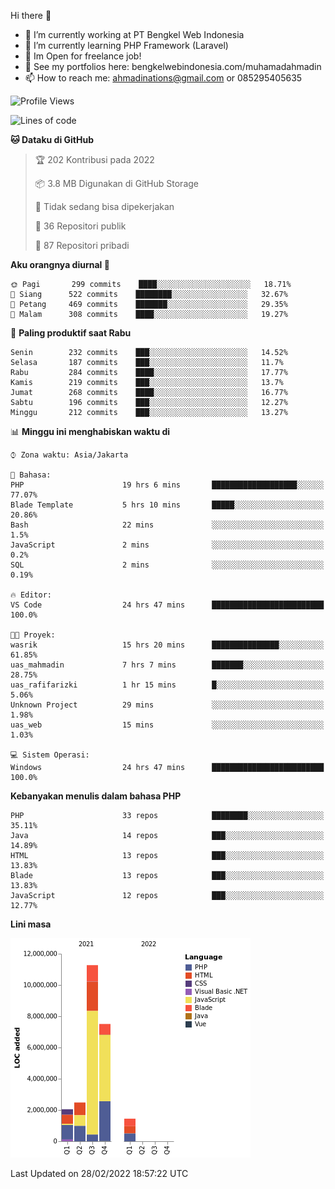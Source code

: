 Hi there 👋

- 🔭 I’m currently working at PT Bengkel Web Indonesia
- 🌱 I’m currently learning PHP Framework (Laravel)
- 📂 Im Open for freelance job!
- 🧷 See my portfolios here: bengkelwebindonesia.com/muhamadahmadin
- 📫 How to reach me: ahmadinations@gmail.com or 085295405635


<!--START_SECTION:waka-->
![Profile Views](http://img.shields.io/badge/Profil%20dilihat-0-blue)

![Lines of code](https://img.shields.io/badge/Sejak%20Hello%20World%20aku%20telah%20menulis-25%20Million%20baris%20kode-blue)

**🐱 Dataku di GitHub** 

> 🏆 202 Kontribusi pada 2022
 > 
> 📦 3.8 MB Digunakan di GitHub Storage 
 > 
> 🚫 Tidak sedang bisa dipekerjakan
 > 
> 📜 36 Repositori publik 
 > 
> 🔑 87 Repositori pribadi  
 > 
**Aku orangnya diurnal 🐤** 

```text
🌞 Pagi       299 commits    ████░░░░░░░░░░░░░░░░░░░░░   18.71% 
🌆 Siang      522 commits    ████████░░░░░░░░░░░░░░░░░   32.67% 
🌃 Petang     469 commits    ███████░░░░░░░░░░░░░░░░░░   29.35% 
🌙 Malam      308 commits    ████░░░░░░░░░░░░░░░░░░░░░   19.27%

```
📅 **Paling produktif saat Rabu** 

```text
Senin        232 commits    ███░░░░░░░░░░░░░░░░░░░░░░   14.52% 
Selasa       187 commits    ███░░░░░░░░░░░░░░░░░░░░░░   11.7% 
Rabu         284 commits    ████░░░░░░░░░░░░░░░░░░░░░   17.77% 
Kamis        219 commits    ███░░░░░░░░░░░░░░░░░░░░░░   13.7% 
Jumat        268 commits    ████░░░░░░░░░░░░░░░░░░░░░   16.77% 
Sabtu        196 commits    ███░░░░░░░░░░░░░░░░░░░░░░   12.27% 
Minggu       212 commits    ███░░░░░░░░░░░░░░░░░░░░░░   13.27%

```


📊 **Minggu ini menghabiskan waktu di** 

```text
⌚︎ Zona waktu: Asia/Jakarta

💬 Bahasa: 
PHP                      19 hrs 6 mins       ███████████████████░░░░░░   77.07% 
Blade Template           5 hrs 10 mins       █████░░░░░░░░░░░░░░░░░░░░   20.86% 
Bash                     22 mins             ░░░░░░░░░░░░░░░░░░░░░░░░░   1.5% 
JavaScript               2 mins              ░░░░░░░░░░░░░░░░░░░░░░░░░   0.2% 
SQL                      2 mins              ░░░░░░░░░░░░░░░░░░░░░░░░░   0.19%

🔥 Editor: 
VS Code                  24 hrs 47 mins      █████████████████████████   100.0%

🐱‍💻 Proyek: 
wasrik                   15 hrs 20 mins      ███████████████░░░░░░░░░░   61.85% 
uas_mahmadin             7 hrs 7 mins        ███████░░░░░░░░░░░░░░░░░░   28.75% 
uas_rafifarizki          1 hr 15 mins        █░░░░░░░░░░░░░░░░░░░░░░░░   5.06% 
Unknown Project          29 mins             ░░░░░░░░░░░░░░░░░░░░░░░░░   1.98% 
uas_web                  15 mins             ░░░░░░░░░░░░░░░░░░░░░░░░░   1.03%

💻 Sistem Operasi: 
Windows                  24 hrs 47 mins      █████████████████████████   100.0%

```

**Kebanyakan menulis dalam bahasa PHP** 

```text
PHP                      33 repos            ████████░░░░░░░░░░░░░░░░░   35.11% 
Java                     14 repos            ███░░░░░░░░░░░░░░░░░░░░░░   14.89% 
HTML                     13 repos            ███░░░░░░░░░░░░░░░░░░░░░░   13.83% 
Blade                    13 repos            ███░░░░░░░░░░░░░░░░░░░░░░   13.83% 
JavaScript               12 repos            ███░░░░░░░░░░░░░░░░░░░░░░   12.77%

```


**Lini masa**

![Chart not found](https://raw.githubusercontent.com/MuhamadAhmadin/MuhamadAhmadin/master/charts/bar_graph.png) 


 Last Updated on 28/02/2022 18:57:22 UTC
<!--END_SECTION:waka-->
